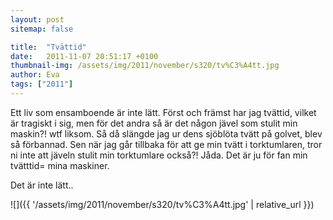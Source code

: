 ```yaml
---
layout: post
sitemap: false

title:  "Tvättid"
date:   2011-11-07 20:51:17 +0100
thumbnail-img: /assets/img/2011/november/s320/tv%C3%A4tt.jpg
author: Eva
tags: ["2011"]
---
```


Ett liv som ensamboende är inte lätt. Först och främst har jag tvättid, vilket är tragiskt i sig, men för det andra så är det någon jävel som stulit min maskin?! wtf liksom. Så då slängde jag ur dens sjöblöta tvätt på golvet, blev så förbannad. Sen när jag går tillbaka för att ge min tvätt i torktumlaren, tror ni inte att jäveln stulit min torktumlare också?! Jåda. Det är ju för fan min tvätttid= mina maskiner.

Det är inte lätt..

![]({{ '/assets/img/2011/november/s320/tv%C3%A4tt.jpg'  | relative_url }})

